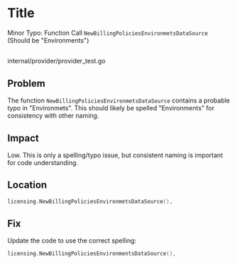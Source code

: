 # Title

Minor Typo: Function Call `NewBillingPoliciesEnvironmetsDataSource` (Should be "Environments")

##

internal/provider/provider_test.go

## Problem

The function `NewBillingPoliciesEnvironmetsDataSource` contains a probable typo in "Environmets". This should likely be spelled "Environments" for consistency with other naming.

## Impact

Low. This is only a spelling/typo issue, but consistent naming is important for code understanding.

## Location

```go
licensing.NewBillingPoliciesEnvironmetsDataSource(),
```

## Fix

Update the code to use the correct spelling:

```go
licensing.NewBillingPoliciesEnvironmentsDataSource(),
```
